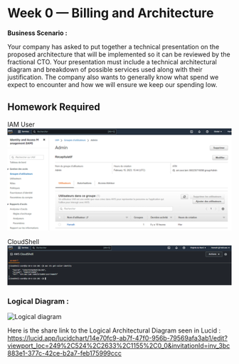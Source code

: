 # Week 0 — Billing and Architecture
**Business Scenario :**

Your company has asked to put together a technical presentation on the proposed architecture that will be implemented so it can be reviewed by the fractional CTO.
Your presentation must include a technical architectural diagram and breakdown of possible services used along with their justification.
The company also wants to generally know what spend we expect to encounter and how we will ensure we keep our spending low.

## Homework Required

IAM User
![IAM User](assets/IAM_user.PNG)

CloudShell
![CloudShell](assets/Cloudsell.PNG)
### Logical Diagram :

![Logical diagram](https://user-images.githubusercontent.com/59735117/218827213-b1082d9c-28c6-4f43-885d-8480ecdc2a44.PNG)


Here is the share link to the Logical Architectural Diagram seen in Lucid : https://lucid.app/lucidchart/14e70fc9-ab7f-47f0-956b-79569afa3ab1/edit?viewport_loc=249%2C524%2C2633%2C1155%2C0_0&invitationId=inv_3bc883e1-377c-42ce-b2a7-feb175999ccc

